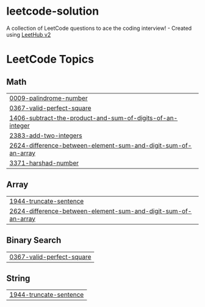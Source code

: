 # leetcode-solution
A collection of LeetCode questions to ace the coding interview! - Created using [LeetHub v2](https://github.com/arunbhardwaj/LeetHub-2.0)

<!---LeetCode Topics Start-->
# LeetCode Topics
## Math
|  |
| ------- |
| [0009-palindrome-number](https://github.com/h54292386-stack/leetcode-solution/tree/master/0009-palindrome-number) |
| [0367-valid-perfect-square](https://github.com/h54292386-stack/leetcode-solution/tree/master/0367-valid-perfect-square) |
| [1406-subtract-the-product-and-sum-of-digits-of-an-integer](https://github.com/h54292386-stack/leetcode-solution/tree/master/1406-subtract-the-product-and-sum-of-digits-of-an-integer) |
| [2383-add-two-integers](https://github.com/h54292386-stack/leetcode-solution/tree/master/2383-add-two-integers) |
| [2624-difference-between-element-sum-and-digit-sum-of-an-array](https://github.com/h54292386-stack/leetcode-solution/tree/master/2624-difference-between-element-sum-and-digit-sum-of-an-array) |
| [3371-harshad-number](https://github.com/h54292386-stack/leetcode-solution/tree/master/3371-harshad-number) |
## Array
|  |
| ------- |
| [1944-truncate-sentence](https://github.com/h54292386-stack/leetcode-solution/tree/master/1944-truncate-sentence) |
| [2624-difference-between-element-sum-and-digit-sum-of-an-array](https://github.com/h54292386-stack/leetcode-solution/tree/master/2624-difference-between-element-sum-and-digit-sum-of-an-array) |
## Binary Search
|  |
| ------- |
| [0367-valid-perfect-square](https://github.com/h54292386-stack/leetcode-solution/tree/master/0367-valid-perfect-square) |
## String
|  |
| ------- |
| [1944-truncate-sentence](https://github.com/h54292386-stack/leetcode-solution/tree/master/1944-truncate-sentence) |
<!---LeetCode Topics End-->